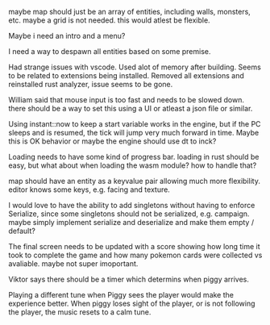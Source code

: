 


maybe map should just be an array of entities, including walls, monsters, etc.
maybe a grid is not needed. this would atlest be flexible.


Maybe i need an intro and a menu?

I need a way to despawn all entities based on some premise.

Had strange issues with vscode. Used alot of memory after building.
Seems to be related to extensions being installed.
Removed all extensions and reinstalled rust analyzer, issue seems to be gone.

William said that mouse input is too fast and needs to be slowed down.
there should be a way to set this using a UI or atleast a json file or similar.

Using instant::now to keep a start variable works in the engine, but if the PC sleeps and is resumed, the tick will jump very much forward in time. Maybe this is OK behavior or maybe the engine should use dt to inck?

Loading needs to have some kind of progress bar.
loading in rust should be easy, but what about when loading the wasm module? how to handle that?

map should have an entity as a keyvalue pair allowing much more flexibility.
editor knows some keys, e.g. facing and texture.

I would love to have the ability to add singletons without having to enforce Serialize, since some singletons should not be 
serialized, e.g. campaign.
maybe simply implement serialize and deserialize and make them empty / default?

The final screen needs to be updated with a score showing how long time it took to complete the game
and how many pokemon cards were collected vs avaliable.
maybe not super imoportant.

Viktor says there should be a timer which determins when piggy arrives.

Playing a different tune when Piggy sees the player would make the experience better.
When piggy loses sight of the player, or is not following the player, the music resets to a calm tune.